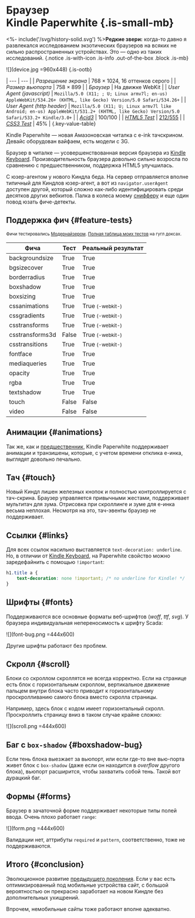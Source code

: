 # <div class="small">Браузер</div>Kindle Paperwhite {.is-small-mb}

<%- include('/svg/history-solid.svg') %>**Редкие звери:** когда-то давно я развлекался исследованием экзотических браузеров на всяких не сильно распространенных устройствах. Это — одно из таких исследований.
{.notice .is-with-icon .is-info .out-of-the-box .block .is-mb}

![](device.jpg =960x448)
{.is-ootb}

| ---                                    | --- |
| *Разрешение экрана*                    | 768 &times; 1024, 16 оттенков серого |
| *Размер вьюпорта*                      | 758 &times; 899 |
| *Браузер*                              | На движке WebKit |
| *User Agent (javascript)*              | `Mozilla/5.0 (X11; ; U; Linux armv7l; en-us) AppleWebKit/534.26+ (KHTML, like Gecko) Version/5.0 Safari/534.26+` |
| *User Agent (http header)*             | `Mozilla/5.0 (X11; U; Linux armv7l like Android; en-us) AppleWebKit/531.2+ (KHTML, like Gecko) Version/5.0 Safari/533.2+ Kindle/3.0+` |
| *[Acid3](http://acid3.acidtests.org/)* | 100/100 |
| *[HTML5 Test](http://html5test.com/)*  | [212/555](http://html5test.com/s/9957252018bec558.html) |
| *[CSS3 Test](http://css3test.com/)*    | 45% |
{.key-value-table}

Kindle Paperwhite — новая Амазоновская читалка с e-ink тачскрином. Девайс оборудован вайфаем, есть модели с 3G.

Браузер в читалке — усовершенствованная версия браузера из [Kindle Keyboard](/Браузер_Kindle_Keyboard/). Производительность браузера довольно сильно возросла по сравнению с предшественником, поддержка HTML5 улучшилась.

С юзер-агентом у нового Киндла беда. На сервер отправляется вполне типичный для Киндлов юзер-агент, а вот из `navigator.userAgent` доступен другой, который сложно как-либо идентифицировать среди десятков других вебкитов. Палка в колеса моему [снифферу](/Sniffer.js/) и еще один повод юзать фиче-детекты.

## Поддержка фич {#feature-tests}

<small>Фичи тестировались [Модернайзером](//modernizr.com). [Полная таблица моих тестов](https://docs.google.com/spreadsheet/ccc?key=0AjA1cIs8C8MGdFdyQ0lMQnhMbHJEeVZpMW9XejhzU2c&usp=sharing#gid=0) на гугл доксах.</small>

<table>
	<thead>
		<tr>
			<th>Фича</th>
			<th>Тест</th>
			<th>Реальный результат</th>
		</tr>
	</thead>
	<tbody>
		<tr>
			<td>backgroundsize</td>
			<td class="is-true">True</td>
			<td class="is-true">True</td>
		</tr>
		<tr>
			<td>bgsizecover</td>
			<td class="is-true">True</td>
			<td class="is-true">True</td>
		</tr>
		<tr>
			<td>borderradius</td>
			<td class="is-true">True</td>
			<td class="is-true">True</td>
		</tr>
		<tr>
			<td>boxshadow</td>
			<td class="is-true">True</td>
			<td class="is-true">True</td>
		</tr>
		<tr>
			<td>boxsizing </td>
			<td class="is-true">True</td>
			<td class="is-true">True</td>
		</tr>
		<tr>
			<td>cssanimations</td>
			<td class="is-true">True</td>
			<td class="is-true">True <small>(-webkit-)</small></td>
		</tr>
		<tr>
			<td>cssgradients</td>
			<td class="is-true">True</td>
			<td class="is-true">True <small>(-webkit-)</small></td>
		</tr>
		<tr>
			<td>csstransforms</td>
			<td class="is-true">True</td>
			<td class="is-true">True <small>(-webkit-)</small></td>
		</tr>
		<tr>
			<td>csstransforms3d</td>
			<td class="is-false">False</td>
			<td class="is-true">True <small>(-webkit-)</small></td>
		</tr>
		<tr>
			<td>csstransitions</td>
			<td class="is-true">True</td>
			<td class="is-true">True <small>(-webkit-)</small></td>
		</tr>
		<tr>
			<td>fontface</td>
			<td class="is-true">True</td>
			<td class="is-true">True</td>
		</tr>
		<tr>
			<td>mediaqueries</td>
			<td class="is-true">True</td>
			<td class="is-true">True</td>
		</tr>
		<tr>
			<td>opacity</td>
			<td class="is-true">True</td>
			<td class="is-true">True</td>
		</tr>
		<tr>
			<td>rgba</td>
			<td class="is-true">True</td>
			<td class="is-true">True</td>
		</tr>
		<tr>
			<td>textshadow</td>
			<td class="is-true">True</td>
			<td class="is-true">True</td>
		</tr>
		<tr>
			<td>touch</td>
			<td class="is-false">False</td>
			<td class="is-false">False</td>
		</tr>
		<tr>
			<td>video</td>
			<td class="is-false">False</td>
			<td class="is-false">False</td>
		</tr>
	</tbody>
</table>

## Анимации {#animations}

Так же, как и [предшественник](/Браузер_Kindle_Keyboard/), Kindle Paperwhite поддерживает анимации и транзишены, которые, с учетом времени отклика е-инка, выглядят довольно печально.

## Тач {#touch}

Новый Киндл лишен железных кнопок и полностью контроллируется с тач-скрина. Браузер управляется привычными жестами, поддерживает мультитач для зума. Отрисовка при скроллинге и зуме для е-инка весьма неплохая. Несмотря на это, тач-эвенты браузер не поддерживает.

## Ссылки {#links}

Для всех ссылок насильно выставляется `text-decoration: underline`. Но, в отличии от [Kindle Keyboard](/Браузер_Kindle_Keyboard/), на Paperwhite свойство можно заредефайнить с помощью `!important`:

```css
h1.title a {
	text-decoration: none !important; /* no underline for Kindle! */
}
```

## Шрифты {#fonts}

Поддерживаются все основные форматы веб-шрифтов (*woff*, *ttf*, *svg*). У браузера индивидуальная непереносимость к шрифту Scada:

![](font-bug.png =444x600)

Другие шрифты работают без проблем.

## Скролл {#scroll}

Блоки со скроллом скроллятся не всегда корректно. Если на странице есть блок с горизонтальным скроллом, вертикальное движение пальцем внутри блока часто приводит к горизонтальному проскролливанию самого блока вместо скролла страницы.

Например, здесь блок с кодом имеет горизонтальный скролл. Проскроллить страницу вниз в таком случае крайне сложно:

![](scroll.png =444x600)

## Баг с `box-shadow` {#boxshadow-bug}

Если тень блока выезжает за вьюпорт, или если где-то вне вью-порта живет блок с `box-shadow` (даже если он находится в *overflow* другого блока), вьюпорт расширится, чтобы захватить собой тень. Такой вот дурацкий баг.

## Формы {#forms}

Браузер в зачаточной форме поддерживает некоторые типы полей ввода. Очень плохо работает `range`:

![](form.png =444x600)

Валидации нет, аттрибуты `required` и `pattern`, соответственно, тоже не поддерживаются.

## Итого {#conclusion}

Эволюционное развитие [предыдущего поколения](/Браузер_Kindle_Keyboard/). Если у вас есть оптимизированный под мобильные устройства сайт, с большой вероятностью он прекрасно заработает на новом Киндле без дополнительных ухищрений.

Впрочем, немобильные сайты тоже работают вполне адекватно.
